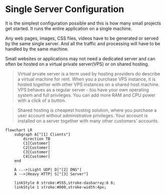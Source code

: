 # Single Server Configuration

It is the simplest configuration possible and this is how many small projects get started. It runs the entire application on a single machine.

Any web pages, images, CSS files, videos have to be generated or served by the same single server. And all the traffic and processing will have to be handled by the same machine.

Small websites or applications may not need a dedicated server and can often be hosted on a virtual private server(VPS) or on shared hosting.

> Virtual prvate server is a term used by hosting providers do describe a virtual machine for rent. When you a purchase VPS instance, it is hosted together with other VPS instances on a shared host machine. VPS behaves as a regular server - tou have your own operating system and full privileges. You can add more RAM and CPU power with a click of a button.

> Shared hosting is cheapest hosting solution, where you purchase a user account without administrative privileges. Your account is installed on a server together with many other customers' accounts.

```mermaid
flowchart LR
    subgraph A["[1] Clients"]
        direction TB
        C1[Customer]
        C2[Customer]
        C3[Customer]
        C4[Customer]
    end

    A -.->|Light UDP| D["[2] DNS"]
    A -->|Heavy HTTP| S["[3] Server"]

    linkStyle 0 stroke:#555,stroke-dasharray:6 6;
    linkStyle 1 stroke:#000,stroke-width:4px;
```
